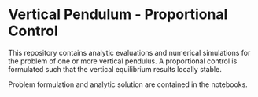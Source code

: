# Vertical Pendulum - Proportional Control

This repository contains analytic evaluations and numerical simulations for the problem of one or more vertical pendulus. A proportional control is formulated such that the vertical equilibrium results locally stable.

Problem formulation and analytic solution are contained in the notebooks.

